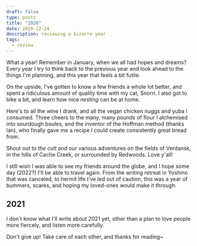 ```yaml
---
draft: false
type: posts
title: "2020"
date: 2020-12-24
description: reviewing a bizarre year
tags:
  - review
---
```


What a year! Remember in January, when we all had hopes and dreams? Every year I try to think back to the previous year and look ahead to the things I'm planning, and this year that feels a bit futile.

On the upside, I've gotten to know a few friends a whole lot better, and spent a ridiculous amount of quality time with my cat, Snorri. I also got to bike a bit, and learn how nice _nesting_ can be at home.

Here's to all the wine I drank, and all the vegan chicken nuggs and yuba I consumed. Three cheers to the many, many pounds of flour I alchemised into sourdough boules, and the inventor of the Hoffman method (thanks Ian), who finally gave me a recipe I could create consistently great bread from.

Shout out to _the cult_ and our various adventures on the fields of Verdansk, in the hills of Cache Creek, or surrounded by Redwoods. Love y'all!

I still wish I was able to see my friends around the globe, and I hope some day (2022?) I'll be able to travel again. From the writing retreat in Yoshino that was canceled, to hermit life I've led out of caution, this was a year of bummers, scares, and hoping my loved-ones would make it through.

## 2021

I don't know what I'll write about 2021 yet, other than a plan to love people more fiercely, and listen more carefully. 

Don't give up! Take care of each other, and thanks for reading~